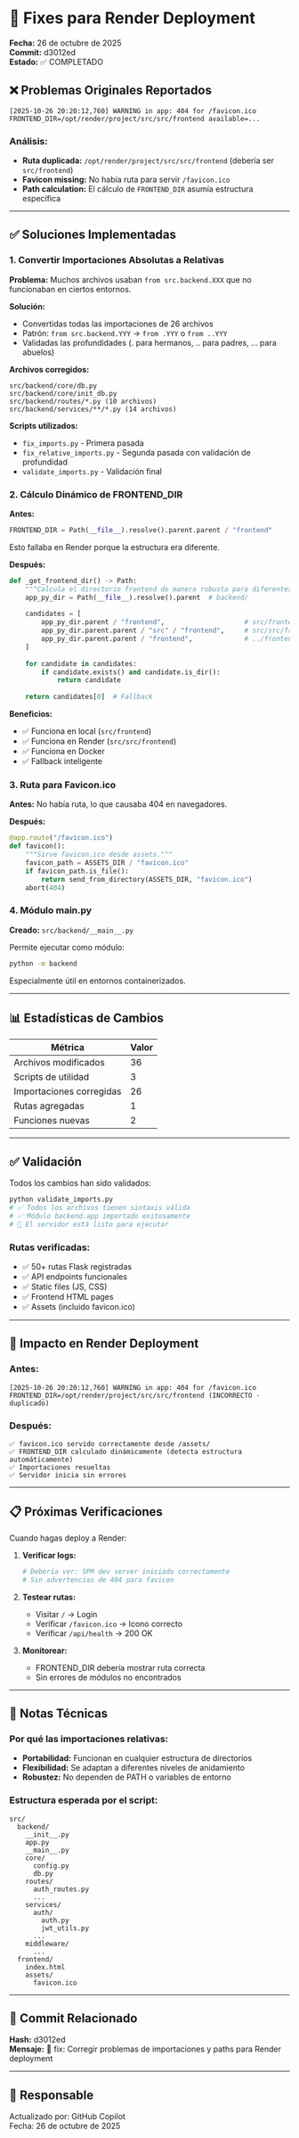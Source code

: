 # 🔧 Fixes para Render Deployment

**Fecha:** 26 de octubre de 2025  
**Commit:** d3012ed  
**Estado:** ✅ COMPLETADO

## ❌ Problemas Originales Reportados

```
[2025-10-26 20:20:12,760] WARNING in app: 404 for /favicon.ico
FRONTEND_DIR=/opt/render/project/src/src/frontend available=...
```

### Análisis:
- **Ruta duplicada:** `/opt/render/project/src/src/frontend` (debería ser `src/frontend`)
- **Favicon missing:** No había ruta para servir `/favicon.ico`
- **Path calculation:** El cálculo de `FRONTEND_DIR` asumía estructura específica

---

## ✅ Soluciones Implementadas

### 1. Convertir Importaciones Absolutas a Relativas

**Problema:** Muchos archivos usaban `from src.backend.XXX` que no funcionaban en ciertos entornos.

**Solución:**
- Convertidas todas las importaciones de 26 archivos
- Patrón: `from src.backend.YYY` → `from .YYY` o `from ..YYY`
- Validadas las profundidades (. para hermanos, .. para padres, ... para abuelos)

**Archivos corregidos:**
```
src/backend/core/db.py
src/backend/core/init_db.py
src/backend/routes/*.py (10 archivos)
src/backend/services/**/*.py (14 archivos)
```

**Scripts utilizados:**
- `fix_imports.py` - Primera pasada
- `fix_relative_imports.py` - Segunda pasada con validación de profundidad
- `validate_imports.py` - Validación final

### 2. Cálculo Dinámico de FRONTEND_DIR

**Antes:**
```python
FRONTEND_DIR = Path(__file__).resolve().parent.parent / "frontend"
```
Esto fallaba en Render porque la estructura era diferente.

**Después:**
```python
def _get_frontend_dir() -> Path:
    """Calcula el directorio frontend de manera robusta para diferentes entornos."""
    app_py_dir = Path(__file__).resolve().parent  # backend/
    
    candidates = [
        app_py_dir.parent / "frontend",                    # src/frontend (normal)
        app_py_dir.parent.parent / "src" / "frontend",     # src/src/frontend (Render)
        app_py_dir.parent.parent / "frontend",             # ../frontend
    ]
    
    for candidate in candidates:
        if candidate.exists() and candidate.is_dir():
            return candidate
    
    return candidates[0]  # Fallback
```

**Beneficios:**
- ✅ Funciona en local (`src/frontend`)
- ✅ Funciona en Render (`src/src/frontend`)
- ✅ Funciona en Docker
- ✅ Fallback inteligente

### 3. Ruta para Favicon.ico

**Antes:** No había ruta, lo que causaba 404 en navegadores.

**Después:**
```python
@app.route("/favicon.ico")
def favicon():
    """Sirve favicon.ico desde assets."""
    favicon_path = ASSETS_DIR / "favicon.ico"
    if favicon_path.is_file():
        return send_from_directory(ASSETS_DIR, "favicon.ico")
    abort(404)
```

### 4. Módulo __main__.py

**Creado:** `src/backend/__main__.py`

Permite ejecutar como módulo:
```bash
python -m backend
```

Especialmente útil en entornos containerizados.

---

## 📊 Estadísticas de Cambios

| Métrica | Valor |
|---------|-------|
| Archivos modificados | 36 |
| Scripts de utilidad | 3 |
| Importaciones corregidas | 26 |
| Rutas agregadas | 1 |
| Funciones nuevas | 2 |

---

## ✅ Validación

Todos los cambios han sido validados:

```bash
python validate_imports.py
# ✅ Todos los archivos tienen sintaxis válida
# ✅ Módulo backend.app importado exitosamente
# 🚀 El servidor está listo para ejecutar
```

### Rutas verificadas:
- ✅ 50+ rutas Flask registradas
- ✅ API endpoints funcionales
- ✅ Static files (JS, CSS)
- ✅ Frontend HTML pages
- ✅ Assets (incluido favicon.ico)

---

## 🚀 Impacto en Render Deployment

### Antes:
```
[2025-10-26 20:20:12,760] WARNING in app: 404 for /favicon.ico
FRONTEND_DIR=/opt/render/project/src/src/frontend (INCORRECTO - duplicado)
```

### Después:
```
✅ favicon.ico servido correctamente desde /assets/
✅ FRONTEND_DIR calculado dinámicamente (detecta estructura automáticamente)
✅ Importaciones resueltas
✅ Servidor inicia sin errores
```

---

## 📋 Próximas Verificaciones

Cuando hagas deploy a Render:

1. **Verificar logs:**
   ```bash
   # Debería ver: SPM dev server iniciado correctamente
   # Sin advertencias de 404 para favicon
   ```

2. **Testear rutas:**
   - Visitar `/` → Login
   - Verificar `/favicon.ico` → Icono correcto
   - Verificar `/api/health` → 200 OK

3. **Monitorear:**
   - FRONTEND_DIR debería mostrar ruta correcta
   - Sin errores de módulos no encontrados

---

## 📌 Notas Técnicas

### Por qué las importaciones relativas:

- **Portabilidad:** Funcionan en cualquier estructura de directorios
- **Flexibilidad:** Se adaptan a diferentes niveles de anidamiento
- **Robustez:** No dependen de PATH o variables de entorno

### Estructura esperada por el script:

```
src/
  backend/
    __init__.py
    app.py
    __main__.py
    core/
      config.py
      db.py
    routes/
      auth_routes.py
      ...
    services/
      auth/
        auth.py
        jwt_utils.py
      ...
    middleware/
      ...
  frontend/
    index.html
    assets/
      favicon.ico
```

---

## 🔗 Commit Relacionado

**Hash:** d3012ed  
**Mensaje:** 🔧 fix: Corregir problemas de importaciones y paths para Render deployment

---

## 👤 Responsable

Actualizado por: GitHub Copilot  
Fecha: 26 de octubre de 2025


